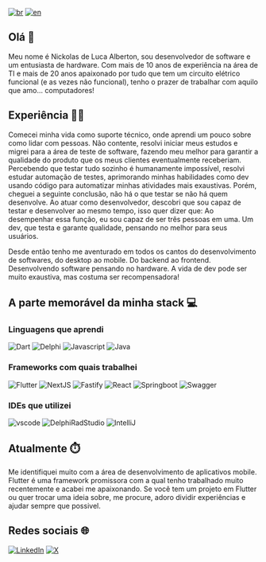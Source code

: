 [![br](https://img.shields.io/badge/lang-br-green.svg)](https://github.com/nickolasdeluca/nickolasdeluca/blob/main/README.md) [![en](https://img.shields.io/badge/lang-en-red.svg)](https://github.com/nickolasdeluca/nickolasdeluca/blob/main/README-en.md)

## Olá 👋

Meu nome é Nickolas de Luca Alberton, sou desenvolvedor de software e um entusiasta de hardware. Com mais de 10 anos de experiência na área de TI e mais de 20 anos apaixonado por tudo que tem um circuito elétrico funcional (e as vezes não funcional), tenho o prazer de trabalhar com aquilo que amo... computadores! 

## Experiência 🧑‍💻

Comecei minha vida como suporte técnico, onde aprendi um pouco sobre como lidar com pessoas. Não contente, resolvi iniciar meus estudos e migrei para a área de teste de software, fazendo meu melhor para garantir a qualidade do produto que os meus clientes eventualmente receberiam. Percebendo que testar tudo sozinho é humanamente impossível, resolvi estudar automação de testes, aprimorando minhas habilidades como dev usando código para automatizar minhas atividades mais exaustivas. Porém, cheguei a seguinte conclusão, não há o que testar se não há quem desenvolve. Ao atuar como desenvolvedor, descobri que sou capaz de testar e desenvolver ao mesmo tempo, isso quer dizer que: Ao desempenhar essa função, eu sou capaz de ser três pessoas em uma. Um dev, que testa e garante qualidade, pensando no melhor para seus usuários.

Desde então tenho me aventurado em todos os cantos do desenvolvimento de softwares, do desktop ao mobile. Do backend ao frontend. Desenvolvendo software pensando no hardware. A vida de dev pode ser muito exaustiva, mas costuma ser recompensadora!

## A parte memorável da minha stack 💻

### Linguagens que aprendi

![Dart](https://img.shields.io/badge/Dart-0175C2?style=for-the-badge&logo=dart&logoColor=white) ![Delphi](https://img.shields.io/badge/Delphi-B22222?style=for-the-badge&logo=delphi&logoColor=white) ![Javascript](https://img.shields.io/badge/JavaScript-323330?style=for-the-badge&logo=javascript&logoColor=F7DF1E) ![Java](https://img.shields.io/badge/java-%23ED8B00.svg?style=for-the-badge&logo=openjdk&logoColor=white)

### Frameworks com quais trabalhei

![Flutter](https://img.shields.io/badge/Flutter-02569B?style=for-the-badge&logo=flutter&logoColor=white) ![NextJS](https://img.shields.io/badge/next%20js-000000?style=for-the-badge&logo=nextdotjs&logoColor=white) ![Fastify](https://img.shields.io/badge/fastify-202020?style=for-the-badge&logo=fastify&logoColor=white) ![React](https://img.shields.io/badge/React-20232A?style=for-the-badge&logo=react&logoColor=61DAFB) ![Springboot](https://img.shields.io/badge/Spring_Boot-F2F4F9?style=for-the-badge&logo=spring-boot) ![Swagger](https://img.shields.io/badge/Swagger-85EA2D?style=for-the-badge&logo=Swagger&logoColor=white)

### IDEs que utilizei

![vscode](https://img.shields.io/badge/VSCode-0078D4?style=for-the-badge&logo=visual%20studio%20code&logoColor=white) ![DelphiRadStudio](https://img.shields.io/badge/Delphi_RAD_Studio-B22222?style=for-the-badge&logo=delphi&logoColor=white) ![IntelliJ](https://img.shields.io/badge/IntelliJ_IDEA-000000.svg?style=for-the-badge&logo=intellij-idea&logoColor=white)

## Atualmente ⏱️

Me identifiquei muito com a área de desenvolvimento de aplicativos mobile. Flutter é uma framework promissora com a qual tenho trabalhado muito recentemente e acabei me apaixonando. Se você tem um projeto em Flutter ou quer trocar uma ideia sobre, me procure, adoro dividir experiências e ajudar sempre que possivel.

## Redes sociais 🌐

[![LinkedIn](https://img.shields.io/badge/linkedin-%230077B5.svg?style=for-the-badge&logo=linkedin&logoColor=white)](https://www.linkedin.com/in/nickolasdeluca) [![X](https://img.shields.io/badge/X-%23000000.svg?style=for-the-badge&logo=X&logoColor=white)](https://twitter.com/nickolasdelucaa)
